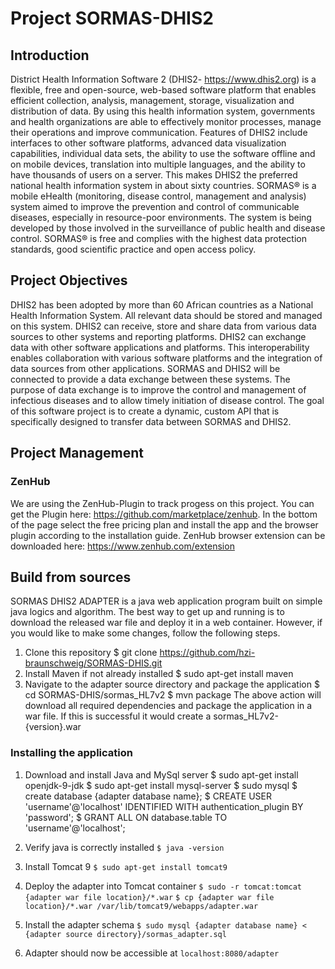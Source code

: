 # Project SORMAS-DHIS2
## Introduction
District Health Information Software 2 (DHIS2- https://www.dhis2.org) is a flexible, free and open-source, web-based software platform that enables efficient collection, analysis, management, storage, visualization and distribution of data. By using this health information system, governments and health organizations are able to effectively monitor processes, manage their operations and improve communication. Features of DHIS2 include interfaces to other software platforms, advanced data visualization capabilities, individual data sets, the ability to use the software offline and on mobile devices, translation into multiple languages, and the ability to have thousands of users on a server. This makes DHIS2 the preferred national health information system in about sixty countries. SORMAS® is a mobile eHealth (monitoring, disease control, management and analysis) system aimed to improve the prevention and control of communicable diseases, especially in resource-poor environments. The system is being developed by those involved in the surveillance of public health and disease control. SORMAS® is free and complies with the highest data protection standards, good scientific practice and open access policy. 

## Project Objectives
DHIS2 has been adopted by more than 60 African countries as a National Health Information System. All relevant data should be stored and managed on this system. DHIS2 can receive, store and share data from various data sources to other systems and reporting platforms. DHIS2 can exchange data with other software applications and platforms. This interoperability enables collaboration with various software platforms and the integration of data sources from other applications. SORMAS and DHIS2 will be connected to provide a data exchange between these systems. The purpose of data exchange is to improve the control and management of infectious diseases and to allow timely initiation of disease control. The goal of this software project is to create a dynamic, custom API that is specifically designed to transfer data between SORMAS and DHIS2. 

## Project Management

### ZenHub
We are using the ZenHub-Plugin to track progess on this project. You can get the Plugin here: https://github.com/marketplace/zenhub. In the bottom of the page select the free pricing plan and install the app and the browser plugin according to the installation guide. 
ZenHub browser extension can be downloaded here: https://www.zenhub.com/extension

## Build from sources

SORMAS DHIS2 ADAPTER is a java web application program built on simple java logics and algorithm. The best way to get up and running is to download the released war file and deploy it in a web container. However, if you would like to make some changes, follow the following steps.

1. Clone this repository 
    $ git clone https://github.com/hzi-braunschweig/SORMAS-DHIS.git
2. Install Maven if not already installed
    $ sudo apt-get install maven
3. Navigate to the adapter source directory and package the application
    $ cd SORMAS-DHIS/sormas_HL7v2
    $ mvn package
    The above action will download all required dependencies and package the application in a war file. If this is successful it would create a sormas_HL7v2-{version}.war

### Installing the application
  1. Download and install Java and MySql server
      $ sudo apt-get install openjdk-9-jdk
      $ sudo apt-get install mysql-server
      $ sudo mysql
      $ create database {adapter database name};
      $ CREATE USER 'username'@'localhost' IDENTIFIED WITH authentication_plugin BY 'password';
      $ GRANT ALL ON database.table TO 'username'@'localhost';
      
  2. Verify java is correctly installed 
      `$ java -version`
      
  3. Install Tomcat 9 
      `$ sudo apt-get install tomcat9`
      
  4. Deploy the adapter into Tomcat container 
      `$ sudo -r tomcat:tomcat {adapter war file location}/*.war`
      `$ cp {adapter war file location}/*.war /var/lib/tomcat9/webapps/adapter.war`
      
  5. Install the adapter schema
      `$ sudo mysql {adapter database name} < {adapter source directory}/sormas_adapter.sql`
      
  6. Adapter should now be accessible at 
      `localhost:8080/adapter`
      
 
